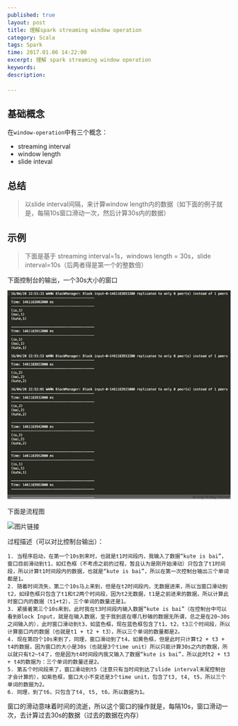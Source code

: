 ```yaml
---
published: true
layout: post
title: 理解spark streaming window operation
category: Scala
tags: Spark
time: 2017.01.06 14:22:00
excerpt: 理解 spark streaming window operation 
keywords: 
description: 

---
```


## 基础概念
  在`window-operation`中有三个概念：
  
  - streaming interval 
  - window length
  - slide inteval
  
## 总结

> 以slide interval间隔，来计算window length内的数据（如下面的例子就是，每隔10s窗口滑动一次，然后计算30s内的数据）

## 示例

> 下面是基于 streaming interval=1s，windows length = 30s，slide interval=10s（后两者得是第一个的整数倍）

下面控制台的输出，一个30s大小的窗口

![图片链接](/public/img/posts/scala/spark-window-console.jpg)

下面是流程图

![图片链接](/public/img/posts/scala/spark-window-flow.jpg)

过程描述（可以对比控制台输出）：

    1. 当程序启动，在第一个10s到来时，也就是t1时间段内，我输入了数据“kute is bai”，窗口目前滑动到t1，如红色框（不考虑之前的过程，暂且认为是刚开始滑动）只包含了t1时间段，所以计算t1时间段内的数据，也就是“kute is bai”，所以在第一次控制台输出三个单词都是1。
    2. 随着时间流失，第二个10s马上来到，但是在t2时间段内，无数据进来，所以当窗口滑动到t2，如绿色框只包含了t1和t2两个时间段，因为t2无数据，t1是之前进来的数据，所以计算此时窗口内的数据（t1+t2），三个单词的数量还是1。
    3. 紧接着第三个10s来到，此时我在t3时间段内输入数据“kute is bai”（在控制台中可以看到Block Input，就是在输入数据，至于我到底在哪几秒输的数据无所谓，总之是在20~30s之间输入的），此时窗口滑动到t3，如蓝色框，现在蓝色框包含了t1，t2，t3三个时间段，所以计算窗口内的数据（也就是t1 + t2 + t3），所以三个单词的数量都是2。
    4. 现在第四个10s来到了，同理，窗口滑动到了t4，如黄色框，但是此时只计算t2 + t3 + t4的数据，因为窗口的大小是30s（也就是3个time unit）所以只能计算30s之内的数据，所以就只有t2~t4了，但是因为t4时间段内我又输入了数据“kute is bai”，所以此时t2 + t3 + t4的数据为：三个单词的数量还是2。
    5. 第五个时间段来了，窗口滑动到t5（注意只有当时间到达了slide interval末尾控制台才会计算的），如紫色框，窗口大小不变还是3个time unit，包含了t3, t4, t5，所以三个单词的数据为2。
    6. 同理，到了t6，只包含了t4, t5, t6，所以数据为1。

窗口的滑动意味着时间的流逝，所以这个窗口的操作就是，每隔10s，窗口滑动一次，去计算过去30s的数据（过去的数据在内存）